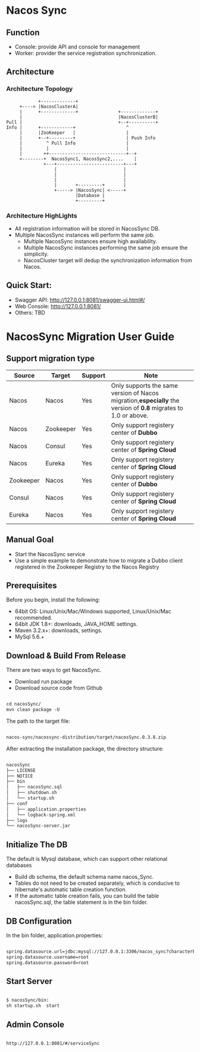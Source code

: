 # Nacos Sync

## Function

 - Console: provide API and console for management
 - Worker: provider the service registration synchronization. 

## Architecture

### Architecture Topology


```
            +-------------+
     +----> |NacosClusterA|
     |      +-------------+               +-------------+
     |                                    |NacosClusterB|
Pull |                                    +--+----------+
Info |      +------------+                   ^
     |      |ZooKeeper   |                   |
     |      +--+---------+                   | Push Info
     |         ^ Pull Info                   |
     |         |                             |
     |        ++-----------------------------+--+
     <--------+  NacosSync1, NacosSync2,....    |
              +---+-------------------------+---+
                  |                         |
                  |                         |
                  |                         |
                  |       +---------+       |
                  +-----> |NacosSync| <-----+
                          |Database |
                          +---------+
```

### Architecture HighLights

 - All registration information will be stored in NacosSync DB.
 - Multiple NacosSync instances will perform the same job.
     - Multiple NacosSync instances ensure high availability.
     - Multiple NacosSync instances performing the same job ensure the simplicity.
     - NacosCluster target will dedup the synchronization information from Nacos.
     







## Quick Start:
 - Swagger API: http://127.0.0.1:8081/swagger-ui.html#/
 - Web Console: http://127.0.0.1:8081/
 - Others: TBD

# NacosSync Migration User Guide

## Support migration type

| Source    | Target    | Support | Note                                                         |
| --------- | --------- | ------- | ------------------------------------------------------------ |
| Nacos     | Nacos     | Yes     | Only supports the same version of Nacos migration,**especially** the version of **0.8** migrates to 1.0 or above. |
| Nacos     | Zookeeper | Yes     | Only support registery center of **Dubbo**                   |
| Nacos     | Consul    | Yes     | Only support  registery center of **Spring Cloud**           |
| Nacos     | Eureka    | Yes     | Only support  registery center of **Spring Cloud**           |
| Zookeeper | Nacos     | Yes     | Only support registery center of **Dubbo**                   |
| Consul    | Nacos     | Yes     | Only support  registery center of **Spring Cloud**           |
| Eureka    | Nacos     | Yes     | Only support  registery center of **Spring Cloud**           |





## Manual Goal

- Start the NacosSync service
- Use a simple example to demonstrate how to migrate a Dubbo client registered in the Zookeeper Registry to the Nacos Registry

## Prerequisites

Before you begin, install the following:

- 64bit OS: Linux/Unix/Mac/Windows supported, Linux/Unix/Mac recommended.
- 64bit JDK 1.8+: downloads, JAVA_HOME settings.
- Maven 3.2.x+: downloads, settings.
- MySql 5.6.+

## Download & Build From Release

There are two ways to get NacosSync.

- Download run package
- Download source code from Github

``` xml

cd nacosSync/
mvn clean package -U

```

The path to the target file:

``` xml

nacos-sync/nacossync-distribution/target/nacosSync.0.3.8.zip

```

After extracting the installation package, the directory structure:

``` xml

nacosSync
├── LICENSE
├── NOTICE
├── bin
│   ├── nacosSync.sql
│   ├── shutdown.sh
│   └── startup.sh
├── conf
│   ├── application.properties
│   └── logback-spring.xml
├── logs
└── nacosSync-server.jar

```

## Initialize The DB

The default is Mysql database, which can support other relational databases

- Build db schema, the default schema name nacos_Sync.
- Tables do not need to be created separately, which is conducive to hibernate's automatic table creation function.
- If the automatic table creation fails, you can build the table nacosSync.sql, the table statement is in the bin folder.

## DB Configuration

In the bin folder, application.properties:

``` xml

spring.datasource.url=jdbc:mysql://127.0.0.1:3306/nacos_sync?characterEncoding=utf8
spring.datasource.username=root
spring.datasource.password=root

```

## Start Server

``` xml

$ nacosSync/bin:
sh startup.sh  start

```

## Admin Console

``` xml

http://127.0.0.1:8081/#/serviceSync

```









